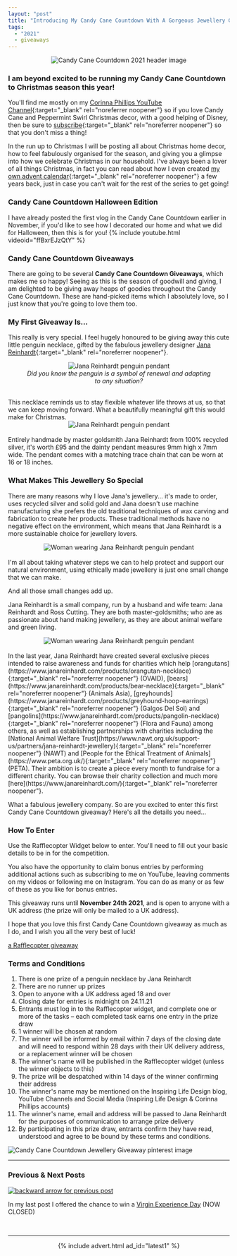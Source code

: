 ```yaml
---
layout: "post"
title: "Introducing My Candy Cane Countdown With A Gorgeous Jewellery Giveaway"
tags:
  - "2021"
  - giveaways
---
```


<center>
    <img src='/i/2021/candycane/candycaneheader.png' alt='Candy Cane Countdown 2021 header image'>
</center>

### I am beyond excited to be running my Candy Cane Countdown to Christmas season this year! 
You'll find me mostly on my [Corinna Phillips YouTube Channel](https://www.youtube.com/channel/UCZCRTrAyc43Xp6-zdR3aG0g){:target="_blank" rel="noreferrer noopener"} so if you love Candy Cane and Peppermint Swirl Christmas decor, with a good helping of Disney, then be sure to [subscribe](https://www.youtube.com/channel/UCZCRTrAyc43Xp6-zdR3aG0g?sub_confirmation=1){:target="_blank" rel="noreferrer noopener"} so that you don't miss a thing!

In the run up to Christmas I will be posting all about Christmas home decor, how to feel fabulously organised for the season, and giving you a glimpse into how we celebrate Christmas in our household. I've always been a lover of all things Christmas, in fact you can read about how I even created [my own advent calendar](/posts/my-2018-advent-calendar.html){:target="_blank" rel="noreferrer noopener"} a few years back, just in case you can't wait for the rest of the series to get going!

### Candy Cane Countdown Halloween Edition
I have already posted the first vlog in the Candy Cane Countdown earlier in November, if you'd like to see how I decorated our home and what we did for Halloween, then this is for you!
{% include youtube.html videoid="ffBxrEJzQtY" %}

### Candy Cane Countdown Giveaways
There are going to be several <b>Candy Cane Countdown Giveaways</b>, which makes me so happy! Seeing as this is the season of goodwill and giving, I am delighted to be giving away heaps of goodies throughout the Candy Cane Countdown. These are hand-picked items which I absolutely love, so I just know that you're going to love them too.

### My First Giveaway Is...
This really is very special. I feel hugely honoured to be giving away this cute little penguin necklace, gifted by the fabulous jewellery designer [Jana Reinhardt](https://www.janareinhardt.com/){:target="_blank" rel="noreferrer noopener"}.
<center>
<figure>
    <img src='/i/2021/candycane/penguin2.jpg' alt='Jana Reinhardt penguin pendant'>
    <figcaption><i>Did you know the penguin is a symbol of renewal and adapting to any situation?</i></figcaption>
</figure>
</center>
<br />
This necklace reminds us to stay flexible whatever life throws at us, so that we can keep moving forward. What a beautifully meaningful gift this would make for Christmas.
<center>
    <img src='/i/2021/candycane/penguin1.jpg' alt='Jana Reinhardt penguin pendant'>
</center>
<br />
Entirely handmade by master goldsmith Jana Reinhardt from 100% recycled silver, it's worth £95 and the dainty pendant measures 9mm high x 7mm wide. The pendant comes with a matching trace chain that can be worn at 16 or 18 inches. 

### What Makes This Jewellery So Special
There are many reasons why I love Jana's jewellery... it's made to order, uses recycled silver and solid gold and Jana doesn't use machine manufacturing she prefers the old traditional techniques of wax carving and fabrication to create her products. These traditional methods have no negative effect on the environment, which means that Jana Reinhardt is a more sustainable choice for jewellery lovers. 
<center>
    <img src='/i/2021/candycane/penguin4.jpg' alt='Woman wearing Jana Reinhardt penguin pendant'>
</center>
<br />
I'm all about taking whatever steps we can to help protect and support our natural environment, using ethically made jewellery is just one small change that we can make.

And all those small changes add up.

Jana Reinhardt is a small company, run by a husband and wife team: Jana Reinhardt and Ross Cutting. They are both master-goldsmiths; who are as passionate about hand making jewellery, as they are about animal welfare and green living. 

<center>
    <img src='/i/2021/candycane/penguin3.jpg' alt='Woman wearing Jana Reinhardt penguin pendant'>
</center>
<br />
In the last year, Jana Reinhardt have created several exclusive pieces intended to raise awareness and funds for charities which help [orangutans](https://www.janareinhardt.com/products/orangutan-necklace){:target="_blank" rel="noreferrer noopener"} (OVAID), [bears](https://www.janareinhardt.com/products/bear-necklace){:target="_blank" rel="noreferrer noopener"} (Animals Asia), [greyhounds](https://www.janareinhardt.com/products/greyhound-hoop-earrings){:target="_blank" rel="noreferrer noopener"} (Galgos Del Sol) and [pangolins](https://www.janareinhardt.com/products/pangolin-necklace){:target="_blank" rel="noreferrer noopener"} (Flora and Fauna) among others, as well as establishing partnerships with charities including the [National Animal Welfare Trust](https://www.nawt.org.uk/support-us/partners/jana-reinhardt-jewellery){:target="_blank" rel="noreferrer noopener"} (NAWT) and [People for the Ethical Treatment of Animals](https://www.peta.org.uk/){:target="_blank" rel="noreferrer noopener"} (PETA). Their ambition is to create a piece every month to fundraise for a different charity. You can browse their charity collection and much more [here](https://www.janareinhardt.com/){:target="_blank" rel="noreferrer noopener"}. 

What a fabulous jewellery company. So are you excited to enter this first Candy Cane Countdown giveaway? Here's all the details you need...

### How To Enter
Use the Rafflecopter Widget below to enter. You'll need to fill out your basic details to be in for the competition.

You also have the opportunity to claim bonus entries by performing additional actions such as subscribing to me on YouTube, leaving comments on my videos or following me on Instagram. You can do as many or as few of these as you like for bonus entries.

This giveaway runs until <b>November 24th 2021</b>, and is open to anyone with a UK address (the prize will only be mailed to a UK address).

I hope that you love this first Candy Cane Countdown giveaway as much as I do, and I wish you all the very best of luck!

<a class="rcptr" href="http://www.rafflecopter.com/rafl/display/be5501da2/" rel="nofollow" data-raflid="be5501da2" data-theme="classic" data-template="" id="rcwidget_w7wlr4es">a Rafflecopter giveaway</a>
<script src="https://widget-prime.rafflecopter.com/launch.js"></script>
 
### Terms and Conditions

1. There is one prize of a penguin necklace by Jana Reinhardt 
2. There are no runner up prizes 
3. Open to anyone with a UK address aged 18 and over
4. Closing date for entries is midnight on 24.11.21
5. Entrants must log in to the Rafflecopter widget, and complete one or more of the tasks – each completed task earns one entry in the prize draw
6. 1 winner will be chosen at random
7. The winner will be informed by email within 7 days of the closing date and will need to respond within 28 days with their UK delivery address, or a replacement winner will be chosen
8. The winner's name will be published in the Rafflecopter widget (unless the winner objects to this)
9. The prize will be despatched within 14 days of the winner confirming their address
10. The winner's name may be mentioned on the Inspiring Life Design blog, YouTube Channels and Social Media (Inspiring Life Design & Corinna Phillips accounts)
11. The winner's name, email and address will be passed to Jana Reinhardt for the purposes of communication to arrange prize delivery
12. By participating in this prize draw, entrants confirm they have read, understood and agree to be bound by these terms and conditions.

<!-- Pinterest image -->
![Candy Cane Countdown Jewellery Giveaway pinterest image](/i/2021/candycane/candycanepin.png)

***

### Previous & Next Posts

<a href="/posts/competition-time.html" style="float: left"><img src='/i/backward.png' alt='backward arrow for previous post' /></a> &nbsp;
<!-- <a href="/posts/january-2019-income-report.html" style="float: right"><img src='/i/forward.png' alt='forward arrow for next post' /></a> -->
In my last post I offered the chance to win a [Virgin Experience Day](/posts/competition-time.html) (NOW CLOSED)<br>
<!-- &nbsp;&nbsp;Find out how much [Income & Profit I made from my side hustles in January](/posts/january-2019-income-report.html) -->
<br>

***

<!-- START ADVERTISER: Latest ad 1 -->
<center>
{% include advert.html ad_id="latest1" %}
</center>
<!-- END ADVERTISER: Latest 1 -->
<br />